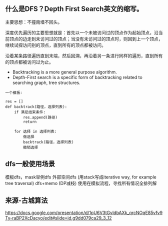 
## 什么是DFS？Depth First Search英文的缩写。
主要思想：不撞南墙不回头。

深度优先遍历的主要思想就是：首先以一个未被访问过的顶点作为起始顶点，沿当前顶点的边走到未访问过的顶点；当没有未访问过的顶点时，则回到上一个顶点，继续试探访问别的顶点，直到所有的顶点都被访问。

沿着某条路径遍历直到末端，然后回溯，再沿着另一条进行同样的遍历，直到所有的顶点都被访问过为止。

- Backtracking is a more general purpose algorithm.
- Depth-First search is a specific form of backtracking related to searching graph, tree structures.


```
一个模板:

res = []
def backtrack(路径，选择列表):
    if 满足结束条件:
        res.append(路径)
        return
      
    for 选择 in 选择列表:
        做选择
        backtrack(路径，选择列表)
        撤销选择
```

## dfs一般使用场景
模板dfs，mask举例dfs
外部空间dfs (用stack写成iterative way, for example tree traversal)
dfs+memo (DP减枝)
使用在模拟流程，寻找所有情况全排列解

## 来源-古城算法
https://docs.google.com/presentation/d/1pU6V3tGvldbAXk_qrcNOqE85vfv9Ty-raBP2XcDacyo/edit#slide=id.g9dd079ca29_3_12